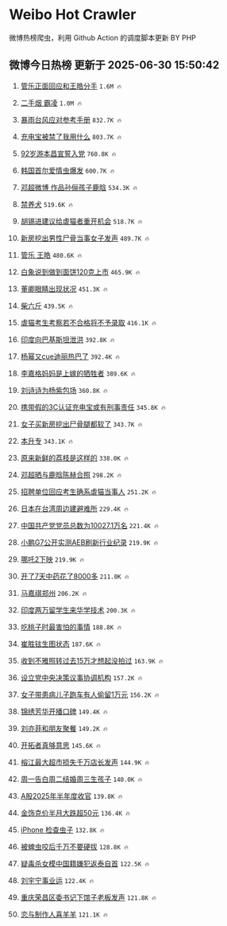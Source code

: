 # Weibo Hot Crawler 



微博热榜爬虫，利用 Github Action 的调度脚本更新 BY PHP 


## 微博今日热榜 更新于 2025-06-30 15:50:42 
1. [管乐正面回应和王皓分手](https://s.weibo.com/weibo?q=%23%E7%AE%A1%E4%B9%90%E6%AD%A3%E9%9D%A2%E5%9B%9E%E5%BA%94%E5%92%8C%E7%8E%8B%E7%9A%93%E5%88%86%E6%89%8B%23&t=31&band_rank=1&Refer=top) `1.6M 🔥` 

1. [二手烟 霸凌](https://s.weibo.com/weibo?q=%E4%BA%8C%E6%89%8B%E7%83%9F%20%E9%9C%B8%E5%87%8C&t=31&band_rank=2&Refer=top) `1.0M 🔥` 

1. [暴雨台风应对参考手册](https://s.weibo.com/weibo?q=%23%E6%9A%B4%E9%9B%A8%E5%8F%B0%E9%A3%8E%E5%BA%94%E5%AF%B9%E5%8F%82%E8%80%83%E6%89%8B%E5%86%8C%23&t=31&band_rank=3&Refer=top) `832.7K 🔥` 

1. [充电宝被禁了我用什么](https://s.weibo.com/weibo?q=%23%E5%85%85%E7%94%B5%E5%AE%9D%E8%A2%AB%E7%A6%81%E4%BA%86%E6%88%91%E7%94%A8%E4%BB%80%E4%B9%88%23&t=31&band_rank=4&Refer=top) `803.7K 🔥` 

1. [92岁游本昌宣誓入党](https://s.weibo.com/weibo?q=%2392%E5%B2%81%E6%B8%B8%E6%9C%AC%E6%98%8C%E5%AE%A3%E8%AA%93%E5%85%A5%E5%85%9A%23&t=31&band_rank=5&Refer=top) `760.8K 🔥` 

1. [韩国首尔爱情虫爆发](https://s.weibo.com/weibo?q=%23%E9%9F%A9%E5%9B%BD%E9%A6%96%E5%B0%94%E7%88%B1%E6%83%85%E8%99%AB%E7%88%86%E5%8F%91%23&t=31&band_rank=6&Refer=top) `600.7K 🔥` 

1. [邓超微博 作品孙俪孩子鹿晗](https://s.weibo.com/weibo?q=%E9%82%93%E8%B6%85%E5%BE%AE%E5%8D%9A%20%E4%BD%9C%E5%93%81%E5%AD%99%E4%BF%AA%E5%AD%A9%E5%AD%90%E9%B9%BF%E6%99%97&t=31&band_rank=7&Refer=top) `534.3K 🔥` 

1. [禁养犬](https://s.weibo.com/weibo?q=%E7%A6%81%E5%85%BB%E7%8A%AC&t=31&band_rank=8&Refer=top) `519.6K 🔥` 

1. [胡锡进建议给虐猫者重开机会](https://s.weibo.com/weibo?q=%23%E8%83%A1%E9%94%A1%E8%BF%9B%E5%BB%BA%E8%AE%AE%E7%BB%99%E8%99%90%E7%8C%AB%E8%80%85%E9%87%8D%E5%BC%80%E6%9C%BA%E4%BC%9A%23&t=31&band_rank=9&Refer=top) `518.7K 🔥` 

1. [新房挖出男性尸骨当事女子发声](https://s.weibo.com/weibo?q=%23%E6%96%B0%E6%88%BF%E6%8C%96%E5%87%BA%E7%94%B7%E6%80%A7%E5%B0%B8%E9%AA%A8%E5%BD%93%E4%BA%8B%E5%A5%B3%E5%AD%90%E5%8F%91%E5%A3%B0%23&t=31&band_rank=10&Refer=top) `489.7K 🔥` 

1. [管乐 王皓](https://s.weibo.com/weibo?q=%E7%AE%A1%E4%B9%90%20%E7%8E%8B%E7%9A%93&t=31&band_rank=11&Refer=top) `480.6K 🔥` 

1. [白象说到做到面饼120克上市](https://s.weibo.com/weibo?q=%23%E7%99%BD%E8%B1%A1%E8%AF%B4%E5%88%B0%E5%81%9A%E5%88%B0%E9%9D%A2%E9%A5%BC120%E5%85%8B%E4%B8%8A%E5%B8%82%23&t=31&band_rank=12&Refer=top) `465.9K 🔥` 

1. [董卿眼睛出现状况](https://s.weibo.com/weibo?q=%23%E8%91%A3%E5%8D%BF%E7%9C%BC%E7%9D%9B%E5%87%BA%E7%8E%B0%E7%8A%B6%E5%86%B5%23&t=31&band_rank=13&Refer=top) `451.3K 🔥` 

1. [柴六斤](https://s.weibo.com/weibo?q=%E6%9F%B4%E5%85%AD%E6%96%A4&t=31&band_rank=14&Refer=top) `439.5K 🔥` 

1. [虐猫考生考察若不合格将不予录取](https://s.weibo.com/weibo?q=%23%E8%99%90%E7%8C%AB%E8%80%83%E7%94%9F%E8%80%83%E5%AF%9F%E8%8B%A5%E4%B8%8D%E5%90%88%E6%A0%BC%E5%B0%86%E4%B8%8D%E4%BA%88%E5%BD%95%E5%8F%96%23&t=31&band_rank=15&Refer=top) `416.1K 🔥` 

1. [印度向巴基斯坦泄洪](https://s.weibo.com/weibo?q=%23%E5%8D%B0%E5%BA%A6%E5%90%91%E5%B7%B4%E5%9F%BA%E6%96%AF%E5%9D%A6%E6%B3%84%E6%B4%AA%23&t=31&band_rank=16&Refer=top) `392.8K 🔥` 

1. [杨幂又cue迪丽热巴了](https://s.weibo.com/weibo?q=%23%E6%9D%A8%E5%B9%82%E5%8F%88cue%E8%BF%AA%E4%B8%BD%E7%83%AD%E5%B7%B4%E4%BA%86%23&t=31&band_rank=17&Refer=top) `392.4K 🔥` 

1. [李嘉格妈妈是上嫁的牺牲者](https://s.weibo.com/weibo?q=%E6%9D%8E%E5%98%89%E6%A0%BC%E5%A6%88%E5%A6%88%E6%98%AF%E4%B8%8A%E5%AB%81%E7%9A%84%E7%89%BA%E7%89%B2%E8%80%85&t=31&band_rank=18&Refer=top) `389.6K 🔥` 

1. [刘诗诗为杨紫包场](https://s.weibo.com/weibo?q=%23%E5%88%98%E8%AF%97%E8%AF%97%E4%B8%BA%E6%9D%A8%E7%B4%AB%E5%8C%85%E5%9C%BA%23&t=31&band_rank=19&Refer=top) `360.8K 🔥` 

1. [携带假的3C认证充电宝或有刑事责任](https://s.weibo.com/weibo?q=%23%E6%90%BA%E5%B8%A6%E5%81%87%E7%9A%843C%E8%AE%A4%E8%AF%81%E5%85%85%E7%94%B5%E5%AE%9D%E6%88%96%E6%9C%89%E5%88%91%E4%BA%8B%E8%B4%A3%E4%BB%BB%23&t=31&band_rank=20&Refer=top) `345.8K 🔥` 

1. [女子买新房挖出尸骨腿都软了](https://s.weibo.com/weibo?q=%23%E5%A5%B3%E5%AD%90%E4%B9%B0%E6%96%B0%E6%88%BF%E6%8C%96%E5%87%BA%E5%B0%B8%E9%AA%A8%E8%85%BF%E9%83%BD%E8%BD%AF%E4%BA%86%23&t=31&band_rank=21&Refer=top) `343.7K 🔥` 

1. [本升专](https://s.weibo.com/weibo?q=%E6%9C%AC%E5%8D%87%E4%B8%93&t=31&band_rank=22&Refer=top) `343.1K 🔥` 

1. [原来新鲜的荔枝是这样的](https://s.weibo.com/weibo?q=%E5%8E%9F%E6%9D%A5%E6%96%B0%E9%B2%9C%E7%9A%84%E8%8D%94%E6%9E%9D%E6%98%AF%E8%BF%99%E6%A0%B7%E7%9A%84&t=31&band_rank=23&Refer=top) `338.0K 🔥` 

1. [邓超晒与鹿晗陈赫合照](https://s.weibo.com/weibo?q=%23%E9%82%93%E8%B6%85%E6%99%92%E4%B8%8E%E9%B9%BF%E6%99%97%E9%99%88%E8%B5%AB%E5%90%88%E7%85%A7%23&t=31&band_rank=24&Refer=top) `298.2K 🔥` 

1. [招聘单位回应考生确系虐猫当事人](https://s.weibo.com/weibo?q=%23%E6%8B%9B%E8%81%98%E5%8D%95%E4%BD%8D%E5%9B%9E%E5%BA%94%E8%80%83%E7%94%9F%E7%A1%AE%E7%B3%BB%E8%99%90%E7%8C%AB%E5%BD%93%E4%BA%8B%E4%BA%BA%23&t=31&band_rank=25&Refer=top) `251.2K 🔥` 

1. [日本在台湾周边建避难所](https://s.weibo.com/weibo?q=%23%E6%97%A5%E6%9C%AC%E5%9C%A8%E5%8F%B0%E6%B9%BE%E5%91%A8%E8%BE%B9%E5%BB%BA%E9%81%BF%E9%9A%BE%E6%89%80%23&t=31&band_rank=26&Refer=top) `229.4K 🔥` 

1. [中国共产党党员总数为10027.1万名](https://s.weibo.com/weibo?q=%23%E4%B8%AD%E5%9B%BD%E5%85%B1%E4%BA%A7%E5%85%9A%E5%85%9A%E5%91%98%E6%80%BB%E6%95%B0%E4%B8%BA10027.1%E4%B8%87%E5%90%8D%23&t=31&band_rank=27&Refer=top) `221.4K 🔥` 

1. [小鹏G7公开实测AEB刷新行业纪录](https://s.weibo.com/weibo?q=%23%E5%B0%8F%E9%B9%8FG7%E5%85%AC%E5%BC%80%E5%AE%9E%E6%B5%8BAEB%E5%88%B7%E6%96%B0%E8%A1%8C%E4%B8%9A%E7%BA%AA%E5%BD%95%23&t=31&band_rank=28&Refer=top) `219.9K 🔥` 

1. [哪吒2下映](https://s.weibo.com/weibo?q=%23%E5%93%AA%E5%90%922%E4%B8%8B%E6%98%A0%23&t=31&band_rank=29&Refer=top) `219.9K 🔥` 

1. [开了7天中药花了8000多](https://s.weibo.com/weibo?q=%23%E5%BC%80%E4%BA%867%E5%A4%A9%E4%B8%AD%E8%8D%AF%E8%8A%B1%E4%BA%868000%E5%A4%9A%23&t=31&band_rank=30&Refer=top) `211.0K 🔥` 

1. [马嘉祺郑州](https://s.weibo.com/weibo?q=%E9%A9%AC%E5%98%89%E7%A5%BA%E9%83%91%E5%B7%9E&t=31&band_rank=31&Refer=top) `206.2K 🔥` 

1. [印度两万留学生来华学技术](https://s.weibo.com/weibo?q=%E5%8D%B0%E5%BA%A6%E4%B8%A4%E4%B8%87%E7%95%99%E5%AD%A6%E7%94%9F%E6%9D%A5%E5%8D%8E%E5%AD%A6%E6%8A%80%E6%9C%AF&t=31&band_rank=32&Refer=top) `200.3K 🔥` 

1. [吃桃子时最害怕的事情](https://s.weibo.com/weibo?q=%E5%90%83%E6%A1%83%E5%AD%90%E6%97%B6%E6%9C%80%E5%AE%B3%E6%80%95%E7%9A%84%E4%BA%8B%E6%83%85&t=31&band_rank=33&Refer=top) `188.8K 🔥` 

1. [崔胜铉生图状态](https://s.weibo.com/weibo?q=%23%E5%B4%94%E8%83%9C%E9%93%89%E7%94%9F%E5%9B%BE%E7%8A%B6%E6%80%81%23&t=31&band_rank=34&Refer=top) `187.6K 🔥` 

1. [收到不雅照转过去15万才想起没拍过](https://s.weibo.com/weibo?q=%23%E6%94%B6%E5%88%B0%E4%B8%8D%E9%9B%85%E7%85%A7%E8%BD%AC%E8%BF%87%E5%8E%BB15%E4%B8%87%E6%89%8D%E6%83%B3%E8%B5%B7%E6%B2%A1%E6%8B%8D%E8%BF%87%23&t=31&band_rank=35&Refer=top) `163.9K 🔥` 

1. [设立党中央决策议事协调机构](https://s.weibo.com/weibo?q=%23%E8%AE%BE%E7%AB%8B%E5%85%9A%E4%B8%AD%E5%A4%AE%E5%86%B3%E7%AD%96%E8%AE%AE%E4%BA%8B%E5%8D%8F%E8%B0%83%E6%9C%BA%E6%9E%84%23&t=31&band_rank=36&Refer=top) `157.2K 🔥` 

1. [女子带患病儿子跑车有人偷留1万元](https://s.weibo.com/weibo?q=%23%E5%A5%B3%E5%AD%90%E5%B8%A6%E6%82%A3%E7%97%85%E5%84%BF%E5%AD%90%E8%B7%91%E8%BD%A6%E6%9C%89%E4%BA%BA%E5%81%B7%E7%95%991%E4%B8%87%E5%85%83%23&t=31&band_rank=37&Refer=top) `156.2K 🔥` 

1. [锦绣芳华开播口碑](https://s.weibo.com/weibo?q=%23%E9%94%A6%E7%BB%A3%E8%8A%B3%E5%8D%8E%E5%BC%80%E6%92%AD%E5%8F%A3%E7%A2%91%23&t=31&band_rank=38&Refer=top) `149.4K 🔥` 

1. [刘亦菲和朋友聚餐](https://s.weibo.com/weibo?q=%23%E5%88%98%E4%BA%A6%E8%8F%B2%E5%92%8C%E6%9C%8B%E5%8F%8B%E8%81%9A%E9%A4%90%23&t=31&band_rank=39&Refer=top) `149.2K 🔥` 

1. [开拓者真够意思](https://s.weibo.com/weibo?q=%23%E5%BC%80%E6%8B%93%E8%80%85%E7%9C%9F%E5%A4%9F%E6%84%8F%E6%80%9D%23&t=31&band_rank=40&Refer=top) `145.6K 🔥` 

1. [榕江最大超市损失千万店长发声](https://s.weibo.com/weibo?q=%23%E6%A6%95%E6%B1%9F%E6%9C%80%E5%A4%A7%E8%B6%85%E5%B8%82%E6%8D%9F%E5%A4%B1%E5%8D%83%E4%B8%87%E5%BA%97%E9%95%BF%E5%8F%91%E5%A3%B0%23&t=31&band_rank=41&Refer=top) `144.9K 🔥` 

1. [周一告白周二结婚周三生孩子](https://s.weibo.com/weibo?q=%E5%91%A8%E4%B8%80%E5%91%8A%E7%99%BD%E5%91%A8%E4%BA%8C%E7%BB%93%E5%A9%9A%E5%91%A8%E4%B8%89%E7%94%9F%E5%AD%A9%E5%AD%90&t=31&band_rank=42&Refer=top) `140.0K 🔥` 

1. [A股2025年半年度收官](https://s.weibo.com/weibo?q=%23A%E8%82%A12025%E5%B9%B4%E5%8D%8A%E5%B9%B4%E5%BA%A6%E6%94%B6%E5%AE%98%23&t=31&band_rank=43&Refer=top) `139.8K 🔥` 

1. [金饰克价半月大跌超50元](https://s.weibo.com/weibo?q=%23%E9%87%91%E9%A5%B0%E5%85%8B%E4%BB%B7%E5%8D%8A%E6%9C%88%E5%A4%A7%E8%B7%8C%E8%B6%8550%E5%85%83%23&t=31&band_rank=44&Refer=top) `136.4K 🔥` 

1. [iPhone 检查虫子](https://s.weibo.com/weibo?q=iPhone%20%E6%A3%80%E6%9F%A5%E8%99%AB%E5%AD%90&t=31&band_rank=45&Refer=top) `132.8K 🔥` 

1. [被蜱虫咬后千万不要硬拔](https://s.weibo.com/weibo?q=%E8%A2%AB%E8%9C%B1%E8%99%AB%E5%92%AC%E5%90%8E%E5%8D%83%E4%B8%87%E4%B8%8D%E8%A6%81%E7%A1%AC%E6%8B%94&t=31&band_rank=46&Refer=top) `128.8K 🔥` 

1. [疑毒杀女模中国籍嫌犯返泰自首](https://s.weibo.com/weibo?q=%23%E7%96%91%E6%AF%92%E6%9D%80%E5%A5%B3%E6%A8%A1%E4%B8%AD%E5%9B%BD%E7%B1%8D%E5%AB%8C%E7%8A%AF%E8%BF%94%E6%B3%B0%E8%87%AA%E9%A6%96%23&t=31&band_rank=47&Refer=top) `122.5K 🔥` 

1. [刘宇宁事业运](https://s.weibo.com/weibo?q=%E5%88%98%E5%AE%87%E5%AE%81%E4%BA%8B%E4%B8%9A%E8%BF%90&t=31&band_rank=48&Refer=top) `122.4K 🔥` 

1. [重庆荣昌区委书记下馆子老板发声](https://s.weibo.com/weibo?q=%23%E9%87%8D%E5%BA%86%E8%8D%A3%E6%98%8C%E5%8C%BA%E5%A7%94%E4%B9%A6%E8%AE%B0%E4%B8%8B%E9%A6%86%E5%AD%90%E8%80%81%E6%9D%BF%E5%8F%91%E5%A3%B0%23&t=31&band_rank=49&Refer=top) `121.8K 🔥` 

1. [恋与制作人喜羊羊](https://s.weibo.com/weibo?q=%23%E6%81%8B%E4%B8%8E%E5%88%B6%E4%BD%9C%E4%BA%BA%E5%96%9C%E7%BE%8A%E7%BE%8A%23&t=31&band_rank=50&Refer=top) `121.1K 🔥` 

